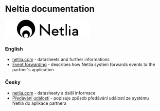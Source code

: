 # Neltia documentation
![Logo](/images/netlia_280x60_black.png)

### English
* [netlia.com](https://netlia.com/en/senzory-netlia/) - datasheets and further informations
* [Event forwarding](EventForwarding/EventForwarding.md) - describes how Netlia system forwards events to the partner's application

### Česky
* [netlia.com](https://netlia.com/cs/senzory-netlia/) - datasheety a další informace
* [Předávání událostí](EventForwarding/EventForwarding_CZ.md) - popisuje způsob předávání událostí ze systému Netlia do aplikace partnera